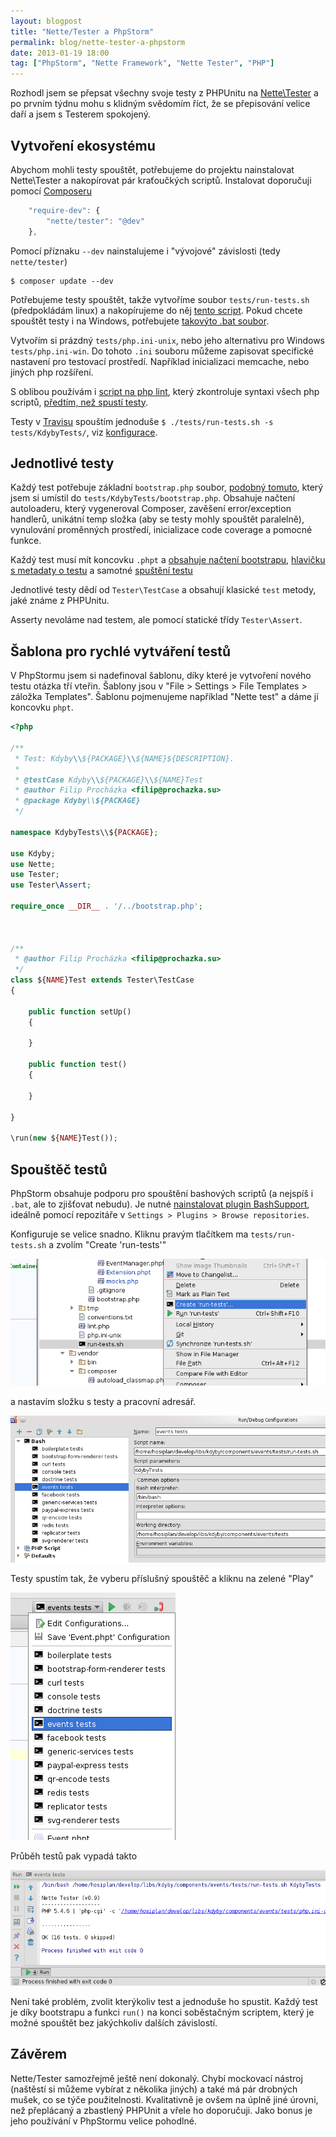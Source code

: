 ```yaml
---
layout: blogpost
title: "Nette/Tester a PhpStorm"
permalink: blog/nette-tester-a-phpstorm
date: 2013-01-19 18:00
tag: ["PhpStorm", "Nette Framework", "Nette Tester", "PHP"]
---
```


Rozhodl jsem se přepsat všechny svoje testy z PHPUnitu na [Nette\Tester](https://github.com/nette/tester) a po prvním týdnu mohu s klidným svědomím říct, že se přepisování velice daří a jsem s Testerem spokojený.

<!--more-->
## Vytvoření ekosystému

Abychom mohli testy spouštět, potřebujeme do projektu nainstalovat Nette\Tester a nakopírovat pár kraťoučkých scriptů. Instalovat doporučuji pomocí [Composeru](http://doc.nette.org/cs/composer)

~~~ js
    "require-dev": {
        "nette/tester": "@dev"
    },
~~~

Pomocí příznaku `--dev` nainstalujeme i "vývojové" závislosti (tedy `nette/tester`)

~~~ shell
$ composer update --dev
~~~


Potřebujeme testy spouštět, takže vytvoříme soubor `tests/run-tests.sh` (předpokládám linux) a nakopírujeme do něj [tento script](https://github.com/Kdyby/Redis/blob/master/tests/run-tests.sh). Pokud chcete spouštět testy i na Windows, potřebujete [takovýto .bat soubor](https://github.com/nette/nette/blob/master/tests/RunTests.bat).

Vytvořím si prázdný `tests/php.ini-unix`, nebo jeho alternativu pro Windows `tests/php.ini-win`. Do tohoto `.ini` souboru můžeme zapisovat specifické nastavení pro testovací prostředí. Například inicializaci memcache, nebo jiných php rozšíření.

S oblibou používám i [script na php lint](https://github.com/Kdyby/Redis/blob/master/tests/lint.php), který zkontroluje syntaxi všech php scriptů, [předtím, než spustí testy](https://github.com/Kdyby/Redis/blob/master/.travis.yml#L13).

Testy v [Travisu](http://travis-ci.org) spouštím jednoduše `$ ./tests/run-tests.sh -s tests/KdybyTests/`, viz [konfigurace](https://github.com/Kdyby/Redis/blob/master/.travis.yml).


## Jednotlivé testy

Každý test potřebuje základní `bootstrap.php` soubor, [podobný tomuto](https://github.com/Kdyby/Curl/blob/master/tests/KdybyTests/bootstrap.php), který jsem si umístil do `tests/KdybyTests/bootstrap.php`. Obsahuje načtení autoloaderu, který vygeneroval Composer, zavěšení error/exception handlerů, unikátní temp složka (aby se testy mohly spouštět paralelně), vynulování proměnných prostředí, inicializace code coverage a pomocné funkce.

Každý test musí mít koncovku `.phpt` a [obsahuje načtení bootstrapu](https://github.com/Kdyby/Curl/blob/a84e648a1561d782684ac379cc6df13630c7befa/tests/Kdyby/Curl/CurlWrapper.phpt#L16), [hlavičku s metadaty o testu](https://github.com/Kdyby/Curl/blob/a84e648a1561d782684ac379cc6df13630c7befa/tests/Kdyby/Curl/CurlWrapper.phpt#L3) a samotné [spuštění testu](https://github.com/Kdyby/Curl/blob/a84e648a1561d782684ac379cc6df13630c7befa/tests/Kdyby/Curl/CurlWrapper.phpt#L112)

Jednotlivé testy dědí od `Tester\TestCase` a obsahují klasické `test` metody, jaké známe z PHPUnitu.

Asserty nevoláme nad testem, ale pomocí statické třídy `Tester\Assert`.


## Šablona pro rychlé vytváření testů

V PhpStormu jsem si nadefinoval šablonu, díky které je vytvoření nového testu otázka tří vteřin. Šablony jsou v "File > Settings > File Templates > záložka Templates". Šablonu pojmenujeme například "Nette test" a dáme jí koncovku `phpt`.


~~~ php
<?php

/**
 * Test: Kdyby\\${PACKAGE}\\${NAME}${DESCRIPTION}.
 *
 * @testCase Kdyby\\${PACKAGE}\\${NAME}Test
 * @author Filip Procházka <filip@prochazka.su>
 * @package Kdyby\\${PACKAGE}
 */

namespace KdybyTests\\${PACKAGE};

use Kdyby;
use Nette;
use Tester;
use Tester\Assert;

require_once __DIR__ . '/../bootstrap.php';



/**
 * @author Filip Procházka <filip@prochazka.su>
 */
class ${NAME}Test extends Tester\TestCase
{

    public function setUp()
    {

    }

    public function test()
    {

    }

}

\run(new ${NAME}Test());
~~~


## Spouštěč testů

PhpStorm obsahuje podporu pro spouštění bashových scriptů (a nejspíš i `.bat`, ale to zjišťovat nebudu). Je nutné [nainstalovat plugin BashSupport](http://plugins.jetbrains.com/plugin/?id=4230), ideálně pomocí repozitáře v `Settings > Plugins > Browse repositories`.

Konfiguruje se velice snadno. Kliknu pravým tlačítkem ma `tests/run-tests.sh` a zvolím "Create 'run-tests'"

![phpstorm-tester-create-bashrunner](/content/phpstorm-tester-create-bashrunner.png)

a nastavím složku s testy a pracovní adresář.

![phpstorm-tester-runconfig-concrete](/content/phpstorm-tester-runconfig-concrete.png)

Testy spustím tak, že vyberu příslušný spouštěč a kliknu na zelené "Play"

![phpstorm-tester-runconfig](/content/phpstorm-tester-runconfig.png)

Průběh testů pak vypadá takto

![phpstorm-tester-result](/content/phpstorm-tester-result.png)

Není také problém, zvolit kterýkoliv test a jednoduše ho spustit. Každý test je díky bootstrapu a funkci `run()` na konci soběstačným scriptem, který je možné spouštět bez jakýchkoliv dalších závislostí.


## Závěrem

Nette/Tester samozřejmě ještě není dokonalý. Chybí mockovací nástroj (naštěstí si můžeme vybírat z několika jiných) a také má pár drobných mušek, co se týče použitelnosti. Kvalitativně je ovšem na úplně jiné úrovni, než přeplácaný a zbastlený PHPUnit a vřele ho doporučuji. Jako bonus je jeho používání v PhpStormu velice pohodlné.
